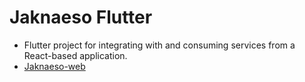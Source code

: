 # Jaknaeso Flutter

- Flutter project for integrating with and consuming services from a React-based application.
- [Jaknaeso-web](https://github.com/Nexters/Jaknaeso-web) 

